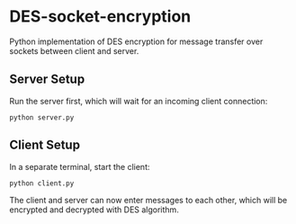 # DES-socket-encryption
Python implementation of DES encryption for message transfer over sockets between client and server.

## Server Setup
Run the server first, which will wait for an incoming client connection:
```
python server.py
```

## Client Setup
In a separate terminal, start the client:
```
python client.py
```
The client and server can now enter messages to each other, which will be encrypted and decrypted with DES algorithm. 